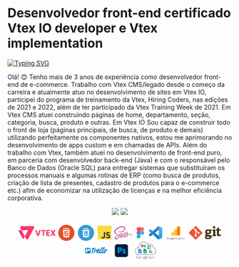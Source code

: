 <h1> Desenvolvedor front-end certificado Vtex IO developer e Vtex implementation </h1>

[![Typing SVG](https://readme-typing-svg.herokuapp.com?font=montserrat&duration=3000&color=77ACF1&vCenter=true&height=40&lines=Vtex+IO;Vtex+CMS;HTML5;CSS3;SASS;JavaScript+(ES6);GIT)](https://git.io/typing-svg)

<p> Olá! 😊 Tenho mais de 3 anos de experiência como desenvolvedor front-end de e-commerce. Trabalho com Vtex CMS/legado desde o começo da carreira e atualmente atuo no desenvolvimento de sites em Vtex IO, participei do programa de treinamento da Vtex, Hiring Coders, nas edições de 2021 e 2022, além de ter participado da Vtex Training Week de 2021. Em Vtex CMS atuei construindo páginas de home, departamento, seção, categoria, busca, produto e outras. Em Vtex IO Sou capaz de construir todo o front de loja (páginas principais, de busca, de produto e demais) utilizando perfeitamente os componentes nativos, estou me aprimorando no desenvolvimento de apps custom e em chamadas de APIs. Além do trabalho com Vtex, também atuei no desenvolvimento de front-end puro, em parceria com desenvolvedor back-end (Java) e com o responsável pelo Banco de Dados (Oracle SQL) para entregar sistemas que substituíram os processos manuais e algumas rotinas de ERP (como busca de produtos, criação de lista de presentes, cadastro de produtos para o e-commerce etc.) afim de economizar na utilização de licenças e na melhor eficiência corporativa.
</p>

<div align="center">
  <img height="180em" src="https://github-readme-stats.vercel.app/api?username=felipealmeidacorrea&include_all_commits=true&count_private=true&show_icons=true&locale=pt-br&bg_color=DED,141E30,243B55&title_color=77ACF1&text_color=C0FEFC&icon_color=3EDBF0&hide_border=true"/>
  <img height="180em" src="https://github-readme-stats.vercel.app/api/top-langs/?username=felipealmeidacorrea&layout=compact&langs_count=7&locale=pt-br&bg_color=DED,141E30,243B55&title_color=77ACF1&text_color=C0FEFC&icon_color=3EDBF0&hide_border=true"/>
</div><br>
<div align="center" tyle="display: inline_block">
  <img align="center" alt="logo de Vtex" height="30" width="auto" src="/img/vtex-fac.png">
  <img align="center" alt="logo de HTML" height="40" width="auto" src="/img/html-fac.png">
  <img align="center" alt="logo de CSS" height="40" width="auto" src="/img/css-fac.png">
  <img align="center" alt="logo de JavaScript" height="35" width="auto" src="/img/js-fac.png">
  <img align="center" alt="logo de Sass" height="30" width="auto" src="/img/sass-fac.png">
  <img align="center" alt="logo de Figma" height="30" width="auto" src="/img/figma-fac.png">
  <img align="center" alt="logo de VS Code" height="30" width="auto" src="/img/vs-code-fac.png">
  <img align="center" alt="logo de Analytics" height="40" width="auto" src="/img/analytics-fac.png">
  <img align="center" alt="logo de Git" height="30" width="auto" src="/img/git-fac.png">
  <img align="center" alt="logo de Trello" height="30" width="auto" src="/img/trello-fac.png">
  <img align="center" alt="logo de Photoshop" height="30" width="auto" src="/img/photoshop-fac.png">
  <img align="center" alt="logo de Google Apps" height="40" width="auto" src="/img/google-apps-fac.png">
</div>
<div align="center">
  
  <!---![GitHub Snake Light](https://github.com/felipealmeidacorrea/felipealmeidacorrea/blob/output/github-contribution-grid-snake.svg#gh-light-mode-only)-->
  
  <!---![GitHub Snake dark](https://github.com/felipealmeidacorrea/felipealmeidacorrea/blob/output/github-contribution-grid-snake-dark.svg#gh-dark-mode-only) -->
  
</div>

